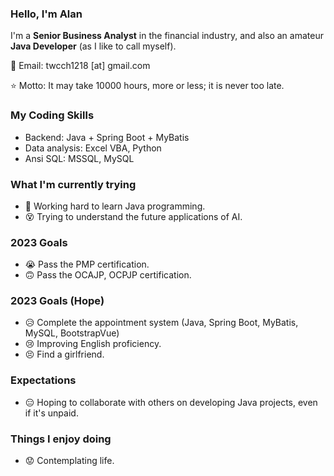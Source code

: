 ### Hello, I'm Alan

I'm a **Senior Business Analyst** in the financial industry,
and also an amateur **Java Developer** (as I like to call myself).

📧 Email: twcch1218 [at] gmail.com  

⭐ Motto: It may take 10000 hours, more or less; it is never too late.

### My Coding Skills

- Backend: Java + Spring Boot + MyBatis
- Data analysis: Excel VBA, Python
- Ansi SQL: MSSQL, MySQL

### What I'm currently trying

- 🤪 Working hard to learn Java programming.
- 😵 Trying to understand the future applications of AI.

### 2023 Goals

- 😭 Pass the PMP certification.
- 🙃 Pass the OCAJP, OCPJP certification.

### 2023 Goals (Hope)

- 😥 Complete the appointment system (Java, Spring Boot, MyBatis, MySQL, BootstrapVue)
- 😢 Improving English proficiency.
- 😣 Find a girlfriend.

### Expectations

- 😑 Hoping to collaborate with others on developing Java projects, even if it's unpaid.

### Things I enjoy doing

- 😟 Contemplating life.
